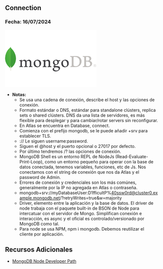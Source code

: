 ## Connection

### Fecha: 16/07/2024

<img src="images/mongo.png" alt="Gráfico de Introducción" width="300">

- **Notas:**
  - Se usa una cadena de conexión, describe el host y las opciones de conexión. 
  - Formato estándar o DNS, estándar para standalone clústers, replica sets o shared clústers. DNS da una lista de servidores, es más flexible para desplegar y para cambiar/rotar servers sin reconfigurar. 
  - En Atlas se encuentra en Database, connect.
  - Comienza con el prefijo mongodb, se le puede añadir +srv para establecer TLS.
  - :// Le siguen username:password.
  - Siguen el @host y el puerto opcional o 27017 por defecto.
  - Por último tendremos /? las opciones de conexión.
  - MongoDB Shell es un entorno REPL de NodeJs (Read-Evaluate-Print-Loop), como un entorno pequeño para operar con la base de datos conectada, tenemos variables, funciones, etc de Js. Nos conectamos con el string de conexión que nos da Atlas y el password de Admin.
  - Errores de conexión y credenciales son los más comúnes, generalmente por la IP no agregada en Atlas o contraseña.
  - mongodb+srv://myDatabaseUser:D1fficultP%40ssw0rd@cluster0.example.mongodb.net/?retryWrites=true&w=majority
  - Driver, elemento entre la aplicación y la base de datos. El driver de node trabaja con el paquete built-in de BSON de Node para intercatuar con el servidor de Mongo. Simplifican conexión e interacción, es async y el oficial es controlado/versionado por MongoDB como tal. 
  - Para node se usa NPM, npm i mongodb. Debemos reutilizar el cliente por aplicación.

## Recursos Adicionales
- [MongoDB Node Developer Path](https://learn.mongodb.com/learn/learning-path/mongodb-nodejs-developer-path)